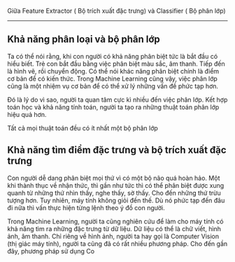 Giữa Feature Extractor ( Bộ trích xuất đặc trưng) và Classifier ( Bộ phân lớp)

-----------------------------------------------------------------------
## Khả năng phân loại và bộ phân lớp

Ta có thể nói rằng, khi con người có khả năng phân biệt tức là bắt đầu có hiểu biết.
Trẻ con bắt đầu bằng việc phân biệt màu sắc, âm thanh. Tiếp đến là hình vẽ, rồi chuyển động. Có thể nói khác năng phân biệt chính là điểm cơ bản để có kiến thức.
Trong Machine Learning cũng vậy, việc phân lớp cũng là một nhiệm vụ cơ bản để có thể xử lý những vấn đề phức tạp hơn.

Đó là lý do vì sao, người ta quan tâm cực kì nhiều đến việc phân lớp.
Kết hợp toán học và khả năng tính toán, người ta tạo ra những thuật toán phân lớp hiệu quả hơn.

Tất cả mọi thuật toán đều có ít nhất một bộ phân lớp

## Khả năng tìm điểm đặc trưng và bộ trích xuất đặc trưng
Con người dễ dang phân biệt mọi thứ vì có một bộ não quá hoàn hảo. Một khi thành thục về nhận thức, thì gần như tức thì có thể phân biệt được xung quanh từ những thứ nhìn thấy, nghe thấy, sờ thấy. Cho đến những thứ trừu tượng hơn.
Tuy nhiên, máy tính không giỏi đến thế. Dù nó phức tạp đến đâu đi nữa thì vấn thực hiện từng lệnh theo ý đồ con người. 

Trong Machine Learning, người ta cũng nghiên cứu để làm cho máy tính có khả năng tìm ra những đặc trưng từ dữ liệu. Dữ liệu có thể là chữ viết, hình ảnh, âm thanh. Chỉ riêng về hình ảnh, người ta hay gọi là Computer Vision (thị giác máy tính), người ta cũng đã có rất nhiều phương pháp. Cho đến gần đây, phương pháp sử dụng Co 
